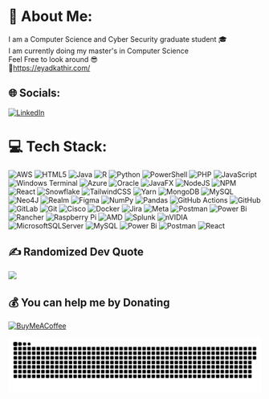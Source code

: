 # 💫 About Me:
I am a Computer Science and Cyber Security graduate student 🎓<br>I am currently doing my master's in Computer Science <br>Feel Free to look around 😎<br>🛜https://eyadkathir.com/ <br>


## 🌐 Socials:
[![LinkedIn](https://img.shields.io/badge/LinkedIn-%230077B5.svg?logo=linkedin&logoColor=white)](https://linkedin.com/in/eyadkathir) 

# 💻 Tech Stack:
![AWS](https://img.shields.io/badge/AWS-%23FF9900.svg?style=flat-square&logo=amazon-aws&logoColor=white) ![HTML5](https://img.shields.io/badge/html5-%23E34F26.svg?style=flat-square&logo=html5&logoColor=white) ![Java](https://img.shields.io/badge/java-%23ED8B00.svg?style=flat-square&logo=openjdk&logoColor=white) ![R](https://img.shields.io/badge/r-%23276DC3.svg?style=flat-square&logo=r&logoColor=white) ![Python](https://img.shields.io/badge/python-3670A0?style=flat-square&logo=python&logoColor=ffdd54) ![PowerShell](https://img.shields.io/badge/PowerShell-%235391FE.svg?style=flat-square&logo=powershell&logoColor=white) ![PHP](https://img.shields.io/badge/php-%23777BB4.svg?style=flat-square&logo=php&logoColor=white) ![JavaScript](https://img.shields.io/badge/javascript-%23323330.svg?style=flat-square&logo=javascript&logoColor=%23F7DF1E) ![Windows Terminal](https://img.shields.io/badge/Windows%20Terminal-%234D4D4D.svg?style=flat-square&logo=windows-terminal&logoColor=white) ![Azure](https://img.shields.io/badge/azure-%230072C6.svg?style=flat-square&logo=microsoftazure&logoColor=white) ![Oracle](https://img.shields.io/badge/Oracle-F80000?style=flat-square&logo=oracle&logoColor=white) ![JavaFX](https://img.shields.io/badge/javafx-%23FF0000.svg?style=flat-square&logo=javafx&logoColor=white) ![NodeJS](https://img.shields.io/badge/node.js-6DA55F?style=flat-square&logo=node.js&logoColor=white) ![NPM](https://img.shields.io/badge/NPM-%23CB3837.svg?style=flat-square&logo=npm&logoColor=white) ![React](https://img.shields.io/badge/react-%2320232a.svg?style=flat-square&logo=react&logoColor=%2361DAFB) ![Snowflake](https://img.shields.io/badge/snowflake-%2329B5E8.svg?style=flat-square&logo=snowflake&logoColor=white) ![TailwindCSS](https://img.shields.io/badge/tailwindcss-%2338B2AC.svg?style=flat-square&logo=tailwind-css&logoColor=white) ![Yarn](https://img.shields.io/badge/yarn-%232C8EBB.svg?style=flat-square&logo=yarn&logoColor=white) ![MongoDB](https://img.shields.io/badge/MongoDB-%234ea94b.svg?style=flat-square&logo=mongodb&logoColor=white) ![MySQL](https://img.shields.io/badge/mysql-4479A1.svg?style=flat-square&logo=mysql&logoColor=white) ![Neo4J](https://img.shields.io/badge/Neo4j-008CC1?style=flat-square&logo=neo4j&logoColor=white) ![Realm](https://img.shields.io/badge/Realm-39477F?style=flat-square&logo=realm&logoColor=white) ![Figma](https://img.shields.io/badge/figma-%23F24E1E.svg?style=flat-square&logo=figma&logoColor=white) ![NumPy](https://img.shields.io/badge/numpy-%23013243.svg?style=flat-square&logo=numpy&logoColor=white) ![Pandas](https://img.shields.io/badge/pandas-%23150458.svg?style=flat-square&logo=pandas&logoColor=white) ![GitHub Actions](https://img.shields.io/badge/github%20actions-%232671E5.svg?style=flat-square&logo=githubactions&logoColor=white) ![GitHub](https://img.shields.io/badge/github-%23121011.svg?style=flat-square&logo=github&logoColor=white) ![GitLab](https://img.shields.io/badge/gitlab-%23181717.svg?style=flat-square&logo=gitlab&logoColor=white) ![Git](https://img.shields.io/badge/git-%23F05033.svg?style=flat-square&logo=git&logoColor=white) ![Cisco](https://img.shields.io/badge/cisco-%23049fd9.svg?style=flat-square&logo=cisco&logoColor=black) ![Docker](https://img.shields.io/badge/docker-%230db7ed.svg?style=flat-square&logo=docker&logoColor=white) ![Jira](https://img.shields.io/badge/jira-%230A0FFF.svg?style=flat-square&logo=jira&logoColor=white) ![Meta](https://img.shields.io/badge/Meta-%230467DF.svg?style=flat-square&logo=Meta&logoColor=white) ![Postman](https://img.shields.io/badge/Postman-FF6C37?style=flat-square&logo=postman&logoColor=white) ![Power Bi](https://img.shields.io/badge/power_bi-F2C811?style=flat-square&logo=powerbi&logoColor=black) ![Rancher](https://img.shields.io/badge/rancher-%230075A8.svg?style=flat-square&logo=rancher&logoColor=white) ![Raspberry Pi](https://img.shields.io/badge/-Raspberry_Pi-C51A4A?style=flat-square&logo=Raspberry-Pi) ![AMD](https://img.shields.io/badge/AMD-%23000000.svg?style=flat-square&logo=amd&logoColor=white) ![Splunk](https://img.shields.io/badge/splunk-%23000000.svg?style=flat-square&logo=splunk&logoColor=white) ![nVIDIA](https://img.shields.io/badge/nVIDIA-%2376B900.svg?style=flat-square&logo=nVIDIA&logoColor=white) ![MicrosoftSQLServer](https://img.shields.io/badge/Microsoft%20SQL%20Server-CC2927?style=flat-square&logo=microsoft%20sql%20server&logoColor=white) ![MySQL](https://img.shields.io/badge/mysql-4479A1.svg?style=flat-square&logo=mysql&logoColor=white) ![Power Bi](https://img.shields.io/badge/power_bi-F2C811?style=flat-square&logo=powerbi&logoColor=black) ![Postman](https://img.shields.io/badge/Postman-FF6C37?style=flat-square&logo=postman&logoColor=white) ![React](https://img.shields.io/badge/react-%2320232a.svg?style=flat-square&logo=react&logoColor=%2361DAFB)

## ✍️ Randomized Dev Quote
![](https://quotes-github-readme.vercel.app/api?type=horizontal&theme=radical)

  ## 💰 You can help me by Donating
  [![BuyMeACoffee](https://img.shields.io/badge/Buy%20Me%20a%20Coffee-ffdd00?style=for-the-badge&logo=buy-me-a-coffee&logoColor=black)](https://buymeacoffee.com/https://coff.ee/eyadinho) 

  
<!-- Proudly created with GPRM ( https://gprm.itsvg.in ) -->

<picture>
  <source media="(prefers-color-scheme: dark)" srcset="https://raw.githubusercontent.com/Eyadinho/Eyadinho/output/github-snake-dark.svg" />
  <source media="(prefers-color-scheme: light)" srcset="https://raw.githubusercontent.com/Eyadinho/Eyadinho/output/github-snake.svg" />
  <img alt="github-snake" src="https://raw.githubusercontent.com/Eyadinho/Eyadinho/output/github-snake.svg" />
</picture>
